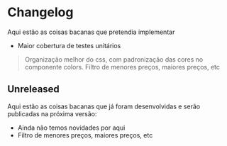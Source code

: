 # Changelog

Aqui estão as coisas bacanas que pretendia implementar

* Maior cobertura de testes unitários
> Organização melhor do css, com padronização das cores no componente colors.
> Filtro de menores preços, maiores preços, etc 

## Unreleased

Aqui estão as coisas bacanas que já foram desenvolvidas e serão publicadas na próxima versão:

* Ainda não temos novidades por aqui
* Filtro de menores preços, maiores preços, etc 
